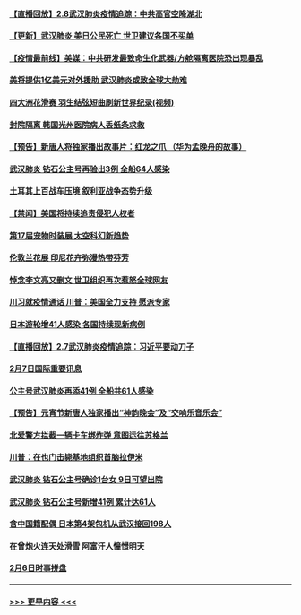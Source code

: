 #### [【直播回放】2.8武汉肺炎疫情追踪：中共高官空降湖北](../pages/prog202/a102772618.md?t=02082333) 
#### [【更新】武汉肺炎 美日公民死亡 世卫建议各国不买单](../pages/prog202/a102770740.md?t=02082333) 
#### [【疫情最前线】美媒：中共研发最致命生化武器/方舱隔离医院恐出现暴乱](../pages/prog202/a102772439.md?t=02082333) 
#### [美将提供1亿美元对外援助 武汉肺炎或致全球大劫难](../pages/prog202/a102772361.md?t=02082333) 
#### [四大洲花滑赛 羽生结弦短曲刷新世界纪录(视频)](../pages/prog202/a102772341.md?t=02082333) 
#### [封院隔离 韩国光州医院病人丢纸条求救](../pages/prog202/a102772282.md?t=02082333) 
#### [【预告】新唐人将独家播出故事片：红龙之爪 （华为孟晚舟的故事）](../pages/prog202/a102767728.md?t=02082333) 
#### [武汉肺炎 钻石公主号再验出3例 全船64人感染](../pages/prog202/a102771726.md?t=02082333) 
#### [土耳其上百战车压境 叙利亚战争态势升级](../pages/prog202/a102772132.md?t=02082333) 
#### [【禁闻】美国将持续追责侵犯人权者](../pages/prog202/a102772042.md?t=02082333) 
#### [第17届宠物时装展 太空科幻新趋势](../pages/prog202/a102772033.md?t=02082333) 
#### [伦敦兰花展 印尼花卉弥漫热带芬芳](../pages/prog202/a102772026.md?t=02082333) 
#### [悼念李文亮又删文 世卫组织再次惹怒全球网友](../pages/prog202/a102771968.md?t=02082333) 
#### [川习就疫情通话 川普：美国全力支持 愿派专家](../pages/prog202/a102771930.md?t=02082333) 
#### [日本游轮增41人感染 各国持续现新病例](../pages/prog202/a102771912.md?t=02082333) 
#### [【直播回放】2.7武汉肺炎疫情追踪：习近平要动刀子](../pages/prog202/a102771649.md?t=02082333) 
#### [2月7日国际重要讯息](../pages/prog202/a102771747.md?t=02082333) 
#### [公主号武汉肺炎再添41例 全船共61人感染](../pages/prog202/a102771703.md?t=02082333) 
#### [【预告】元宵节新唐人独家播出“神韵晚会”及“交响乐音乐会”](../pages/prog202/a102767674.md?t=02082333) 
#### [北爱警方拦截一辆卡车绑炸弹 意图运往苏格兰](../pages/prog202/a102771609.md?t=02082333) 
#### [川普：在也门击毙基地组织首脑拉伊米](../pages/prog202/a102771528.md?t=02082333) 
#### [武汉肺炎 钻石公主号确诊1台女 9日可望出院](../pages/prog202/a102771518.md?t=02082333) 
#### [武汉肺炎 钻石公主号新增41例 累计达61人](../pages/prog202/a102771486.md?t=02082333) 
#### [含中国籍配偶 日本第4架包机从武汉接回198人](../pages/prog202/a102771472.md?t=02082333) 
#### [在曾炮火连天处滑雪 阿富汗人憧憬明天](../pages/prog202/a102771290.md?t=02082333) 
#### [2月6日时事拼盘](../pages/prog202/a102771225.md?t=02082333) 

----
#### [ >>> 更早内容 <<< ](../indexes/prog202-earlier.md)
